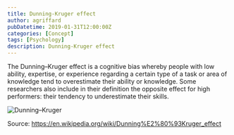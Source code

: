```yaml
---
title: Dunning-Kruger effect
author: agriffard
pubDatetime: 2019-01-31T12:00:00Z
categories: [Concept]
tags: [Psychology]
description: Dunning-Kruger effect
---
```


The Dunning–Kruger effect is a cognitive bias whereby people with low ability, expertise, or experience regarding a certain type of a task or area of knowledge tend to overestimate their ability or knowledge. Some researchers also include in their definition the opposite effect for high performers: their tendency to underestimate their skills.

![Dunning–Kruger](/assets/blog/Dunning-Kruger-Effect.webp)

Source: <https://en.wikipedia.org/wiki/Dunning%E2%80%93Kruger_effect>
